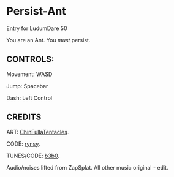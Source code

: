 # Persist-Ant
Entry for LudumDare 50

You are an Ant. You *must* persist. 

## CONTROLS:

Movement: WASD

Jump: Spacebar

Dash: Left Control

## CREDITS
ART: [ChinFullaTentacles](www.twitter.com/ChinFullaTenta1).

CODE: [rynsy](www.github.com/rynsy).

TUNES/CODE: [b3b0](www.twitter.com/b3b0wastaken).

Audio/noises lifted from ZapSplat. All other music original - edit.
